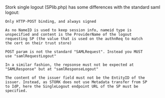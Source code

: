 Stork single logout (SPlib.php) has some differences with the standard saml logout:

    Only HTTP-POST binding, and always signed
    
    As no NameID is used to keep session info, nameid type is
    unspecified and content is the ProviderName of the logout
    requesting SP (the value that is used on the authnReq to match
    the cert on their trust store)
    
    POST param is not the standard "SAMLRequest". Instead you MUST
    use "samlRequestLogout"
    
    In a similar fashion, the repsonse must not be expected at
    "SAMLResponse" but at "samlResponseLogout"
    
    The content of the issuer field must not be the EntityID of the
    issuer. Instead, as STORK does not use Metadata transfer from SP
    to IdP, here the SingleLogout endpoint URL of the SP must be
    specified.

